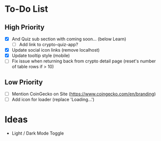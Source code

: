 # To-Do List

## High Priority

- [x] And Quiz sub section with coming soon... (below Learn)
  - [ ] Add link to crypto-quiz-app?
- [x] Update social icon links (remove localhost)
- [x] Update tooltip style (mobile)
- [ ] Fix issue when returning back from crypto detail page (reset's number of table rows if > 10)

## Low Priority

- [ ] Mention CoinGecko on Site (https://www.coingecko.com/en/branding)
- [ ] Add icon for loader (replace 'Loading...')

# Ideas

- Light / Dark Mode Toggle
